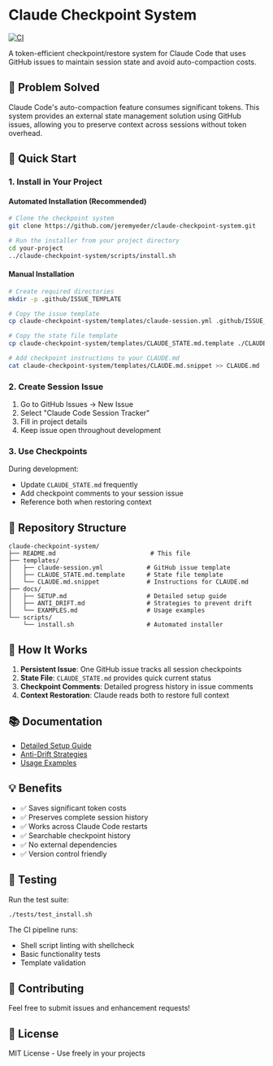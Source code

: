 # Claude Checkpoint System

[![CI](https://github.com/jeremyeder/claude-checkpoint-system/actions/workflows/ci.yml/badge.svg)](https://github.com/jeremyeder/claude-checkpoint-system/actions/workflows/ci.yml)

A token-efficient checkpoint/restore system for Claude Code that uses GitHub issues to maintain session state and avoid auto-compaction costs.

## 🎯 Problem Solved

Claude Code's auto-compaction feature consumes significant tokens. This system provides an external state management solution using GitHub issues, allowing you to preserve context across sessions without token overhead.

## 🚀 Quick Start

### 1. Install in Your Project

#### Automated Installation (Recommended)

```bash
# Clone the checkpoint system
git clone https://github.com/jeremyeder/claude-checkpoint-system.git

# Run the installer from your project directory
cd your-project
../claude-checkpoint-system/scripts/install.sh
```

#### Manual Installation

```bash
# Create required directories
mkdir -p .github/ISSUE_TEMPLATE

# Copy the issue template
cp claude-checkpoint-system/templates/claude-session.yml .github/ISSUE_TEMPLATE/

# Copy the state file template
cp claude-checkpoint-system/templates/CLAUDE_STATE.md.template ./CLAUDE_STATE.md

# Add checkpoint instructions to your CLAUDE.md
cat claude-checkpoint-system/templates/CLAUDE.md.snippet >> CLAUDE.md
```

### 2. Create Session Issue

1. Go to GitHub Issues → New Issue
2. Select "Claude Code Session Tracker"
3. Fill in project details
4. Keep issue open throughout development

### 3. Use Checkpoints

During development:
- Update `CLAUDE_STATE.md` frequently
- Add checkpoint comments to your session issue
- Reference both when restoring context

## 📁 Repository Structure

```
claude-checkpoint-system/
├── README.md                          # This file
├── templates/
│   ├── claude-session.yml            # GitHub issue template
│   ├── CLAUDE_STATE.md.template      # State file template
│   └── CLAUDE.md.snippet             # Instructions for CLAUDE.md
├── docs/
│   ├── SETUP.md                      # Detailed setup guide
│   ├── ANTI_DRIFT.md                 # Strategies to prevent drift
│   └── EXAMPLES.md                   # Usage examples
└── scripts/
    └── install.sh                    # Automated installer
```

## 🔧 How It Works

1. **Persistent Issue**: One GitHub issue tracks all session checkpoints
2. **State File**: `CLAUDE_STATE.md` provides quick current status
3. **Checkpoint Comments**: Detailed progress history in issue comments
4. **Context Restoration**: Claude reads both to restore full context

## 📚 Documentation

- [Detailed Setup Guide](docs/SETUP.md)
- [Anti-Drift Strategies](docs/ANTI_DRIFT.md) 
- [Usage Examples](docs/EXAMPLES.md)

## 💡 Benefits

- ✅ Saves significant token costs
- ✅ Preserves complete session history
- ✅ Works across Claude Code restarts
- ✅ Searchable checkpoint history
- ✅ No external dependencies
- ✅ Version control friendly

## 🧪 Testing

Run the test suite:

```bash
./tests/test_install.sh
```

The CI pipeline runs:
- Shell script linting with shellcheck
- Basic functionality tests
- Template validation

## 🤝 Contributing

Feel free to submit issues and enhancement requests!

## 📄 License

MIT License - Use freely in your projects